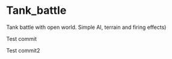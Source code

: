 # Tank_battle
Tank battle with open world. Simple AI, terrain and firing effects) 


Test commit

Test commit2
